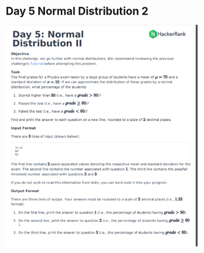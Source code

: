 # Day 5 Normal Distribution 2
![](https://github.com/govindrathore27/10-Days-of-Stats/blob/main/Day%205/Day%205%20Normal%20Distribution%202/Day5%204.PNG)

